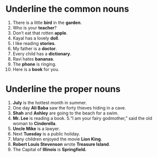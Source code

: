 # Underline the common nouns

1. There is a little **bird** in the **garden**.
2. Who is your **teacher**?
3. Don’t eat that rotten **apple**.
4. Kayal has a lovely **doll**.
5. I like reading **stories**.
6. My father is a **doctor**.
7. Every child has a **dictionary**.
8. Ravi hates **bananas**.
9. The **phone** is ringing.
10. Here is a **book** for you.


# Underline the proper nouns

1. **July** is the hottest month in summer.
2. One day **Ali Baba** saw the forty thieves hiding in a cave.
3. **Shah** and **Ashley** are going to the beach for a swim.
4. **Mr. Lee** is reading a book.
5.“I am your fairy godmother,” said the old woman to **Cinderella**.
6. **Uncle Mike** is a lawyer.
7. Next **Tuesday** is a public holiday.
8. Many children enjoyed the movie **Lion King**.
9. **Robert Louis Stevenson** wrote **Treasure Island**.
10. The Capital of **Illinois** is **Springfield.**
